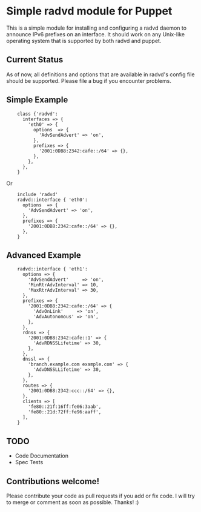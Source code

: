 # Simple radvd module for Puppet

This is a simple module for installing and configuring a radvd
daemon to announce IPv6 prefixes on an interface. It should work on any
Unix-like operating system that is supported by both radvd and puppet.

## Current Status

As of now, all definitions and options that are available in radvd's
config file should be supported. Please file a bug if you encounter
problems.

## Simple Example

```puppet
    class {'radvd':
      interfaces => {
        'eth0' => {
          options  => {
            'AdvSendAdvert' => 'on',
          },
          prefixes => {
            '2001:0DB8:2342:cafe::/64' => {},
          },
        },
      },
    }
```

Or

```puppet
    include 'radvd'
    radvd::interface { 'eth0':
      options  => {
        'AdvSendAdvert' => 'on',
      },
      prefixes => {
        '2001:0DB8:2342:cafe::/64' => {},
      },
    }
```

## Advanced Example

```puppet
    radvd::interface { 'eth1':
      options => {
        'AdvSendAdvert'     => 'on',
        'MinRtrAdvInterval' => 10,
        'MaxRtrAdvInterval' => 30,
      },
      prefixes => {
        '2001:0DB8:2342:cafe::/64' => {
          'AdvOnLink'     => 'on',
          'AdvAutonomous' => 'on',
        },
      },
      rdnss => {
        '2001:0DB8:2342:cafe::1' => {
          'AdvRDNSSLifetime' => 30,
        },
      },
      dnssl => {
        'branch.example.com example.com' => {
          'AdvDNSSLLifetime' => 30,
        },
      },
      routes => {
        '2001:0DB8:2342:ccc::/64' => {},
      },
      clients => [
        'fe80::21f:16ff:fe06:3aab',
        'fe80::21d:72ff:fe96:aaff',
      ],
    }
```

## TODO

 * Code Documentation
 * Spec Tests

## Contributions welcome!

Please contribute your code as pull requests if you add or fix code.
I will try to merge or comment as soon as possible. Thanks! :)

